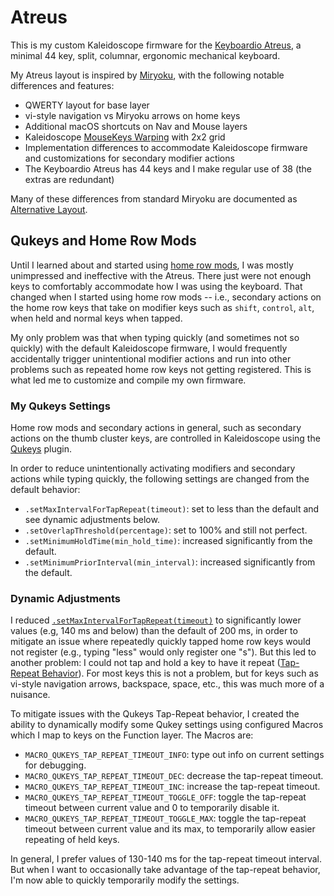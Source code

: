 # Atreus

This is my custom Kaleidoscope firmware for the [Keyboardio Atreus](https://shop.keyboard.io/products/keyboardio-atreus#), a minimal 44 key, split, columnar, ergonomic mechanical keyboard.

My Atreus layout is inspired by [Miryoku](https://github.com/manna-harbour/miryoku/), with the following notable differences and features:

* QWERTY layout for base layer
* vi-style navigation vs Miryoku arrows on home keys
* Additional macOS shortcuts on Nav and Mouse layers
* Kaleidoscope [MouseKeys Warping](https://kaleidoscope.readthedocs.io/en/latest/plugins/Kaleidoscope-MouseKeys.html#warping) with 2x2 grid
* Implementation differences to accommodate Kaleidoscope firmware and customizations for secondary modifier actions
* The Keyboardio Atreus has 44 keys and I make regular use of 38 (the extras are redundant)

Many of these differences from standard Miryoku are documented as [Alternative Layout](https://github.com/manna-harbour/miryoku/tree/master/docs/reference#alternative-layouts).

## Qukeys and Home Row Mods

Until I learned about and started using [home row mods](https://precondition.github.io/home-row-mods), I was mostly unimpressed and ineffective with the Atreus. There just were not enough keys to comfortably accommodate how I was using the keyboard. That changed when I started using home row mods -- i.e., secondary actions on the home row keys that take on modifier keys such as `shift`, `control`, `alt`, when held and normal keys when tapped.

My only problem was that when typing quickly (and sometimes not so quickly) with the default Kaleidoscope firmware, I would frequently accidentally trigger unintentional modifier actions and run into other problems such as repeated home row keys not getting registered. This is what led me to customize and compile my own firmware.

### My Qukeys Settings

Home row mods and secondary actions in general, such as secondary actions on the thumb cluster keys, are controlled in Kaleidoscope using the [Qukeys](https://kaleidoscope.readthedocs.io/en/latest/plugins/Kaleidoscope-Qukeys.html) plugin.

In order to reduce unintentionally activating modifiers and secondary actions while typing quickly, the following settings are changed from the default behavior:

* `.setMaxIntervalForTapRepeat(timeout)`: set to less than the default and see dynamic adjustments below.
* `.setOverlapThreshold(percentage)`: set to 100% and still not perfect.
* `.setMinimumHoldTime(min_hold_time)`: increased significantly from the default.
* `.setMinimumPriorInterval(min_interval)`: increased significantly from the default.

### Dynamic Adjustments

I reduced [`.setMaxIntervalForTapRepeat(timeout)`](https://kaleidoscope.readthedocs.io/en/latest/plugins/Kaleidoscope-Qukeys.html#setmaxintervalfortaprepeat-timeout) to significantly lower values (e.g, 140 ms and below) than the default of 200 ms, in order to mitigate an issue where repeatedly quickly tapped home row keys would not register (e.g., typing "less" would only register one "s"). But this led to another problem: I could not tap and hold a key to have it repeat ([Tap-Repeat Behavior](https://kaleidoscope.readthedocs.io/en/latest/plugins/Kaleidoscope-Qukeys.html#tap-repeat-behaviour)). For most keys this is not a problem, but for keys such as vi-style navigation arrows, backspace, space, etc., this was much more of a nuisance.

To mitigate issues with the Qukeys Tap-Repeat behavior, I created the ability to dynamically modify some Qukey settings using configured Macros which I map to keys on the Function layer. The Macros are:

* `MACRO_QUKEYS_TAP_REPEAT_TIMEOUT_INFO`: type out info on current settings for debugging.
* `MACRO_QUKEYS_TAP_REPEAT_TIMEOUT_DEC`: decrease the tap-repeat timeout.
* `MACRO_QUKEYS_TAP_REPEAT_TIMEOUT_INC`: increase the tap-repeat timeout.
* `MACRO_QUKEYS_TAP_REPEAT_TIMEOUT_TOGGLE_OFF`: toggle the tap-repeat timeout between current value and 0 to temporarily disable it.
* `MACRO_QUKEYS_TAP_REPEAT_TIMEOUT_TOGGLE_MAX`: toggle the tap-repeat timeout between current value and its max, to temporarily allow easier repeating of held keys.

In general, I prefer values of 130-140 ms for the tap-repeat timeout interval. But when I want to occasionally take advantage of the tap-repeat behavior, I'm now able to quickly temporarily modify the settings. 
